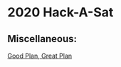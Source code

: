 # 2020 Hack-A-Sat
 

## Miscellaneous:

[Good Plan, Great Plan](https://rbf-shadowhunter.github.io/ctf/2020_Hack-A-Sat/goodplangreatplan.html)
